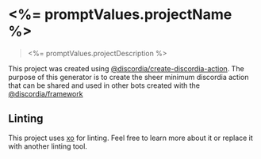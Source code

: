 # <%= promptValues.projectName %>
> <%= promptValues.projectDescription %>

This project was created using [@discordia/create-discordia-action](https://mfasman95.github.io/discordia/create-discordia-action). The purpose of this generator is to create the sheer minimum discordia action that can be shared and used in other bots created with the [@discordia/framework](https://mfasman95.github.io/discordia/framework)

## Linting
This project uses [xo](https://github.com/xojs/xo) for linting. Feel free to learn more about it or replace it with another linting tool.